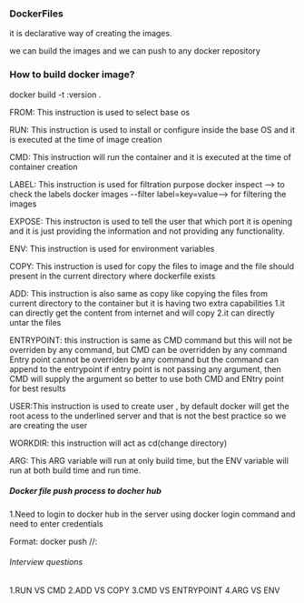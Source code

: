 ### DockerFiles

it is declarative way of creating the images.

we can build the images and we can push to any docker repository

### How to build docker image?

docker build -t <image-name>:version .

FROM: This instruction is used to select base os

RUN: This instruction is used to install or configure inside the base OS and it is executed at the time of image creation

CMD: This instruction will run the container and it is executed at the time of container creation

LABEL: This instruction is used for filtration purpose
docker inspect <image-id>--> to check the labels
docker images --filter label=key=value--> for filtering the images

EXPOSE: This instructon is used to tell the user that which port it is opening and it is just providing the information and not providing any functionality.

ENV: This instruction is used for environment variables

COPY: This instruction is used for copy the files to image and the file should present in the current directory where dockerfile exists

ADD: This instruction is also same as copy like copying the files from current directory to the container but it is having two extra capabilities
1.it can directly get the content from internet and will copy 
2.it can directly untar the files 

ENTRYPOINT: this instruction is same as CMD command but this will not be overriden by any command, but CMD can be overridden by any command
Entry point cannot be overriden by any command but the command can append to the entrypoint
if entry point is not passing any argument, then CMD will supply the argument so better to use both CMD and ENtry point for best results

USER:This instruction is used to create user , by default docker will get the root acess to the underlined server and that is not the best practice so we are creating the user

WORKDIR:  this instruction will act as cd(change directory)

ARG: This ARG variable will run at only build time, but the ENV variable will run at both build time and run time.


##### Docker file push process to docher hub
1.Need to login to docker hub in the server using docker login command and need to enter credentials

Format: docker push <URL>/<user-name>/<image-name>:<version>

###### Interview questions
1.RUN VS CMD
2.ADD VS COPY
3.CMD VS ENTRYPOINT
4.ARG VS ENV

